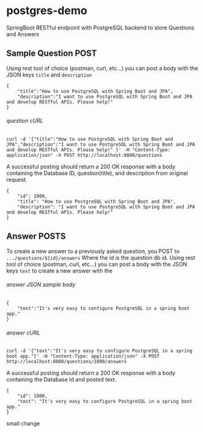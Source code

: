 # postgres-demo
SpringBoot RESTful endpoint with PostgreSQL backend to store Questions and Answers

## Sample Question POST
Using rest tool of choice (postman, curl, etc...) you can post a body with the JSON keys `title` and `description` 
```
{
	"title":"How to use PostgreSQL with Spring Boot and JPA",
	"description":"I want to use PostgreSQL with Spring Boot and JPA and develop RESTful APIs. Please help!"
}
```
###### question cURL
```
curl -d '{"title":"How to use PostgreSQL with Spring Boot and JPA","description":"I want to use PostgreSQL with Spring Boot and JPA and develop RESTful APIs. Please help!" }' -H "Content-Type: application/json" -X POST http://localhost:8080/questions
```

A successful posting should return a 200 OK response with a body containing the Database ID, question(title), and description from original request. 
```
{
    "id": 1000,
    "title": "How to use PostgreSQL with Spring Boot and JPA",
    "description": "I want to use PostgreSQL with Spring Boot and JPA and develop RESTful APIs. Please help!"
}
```


## Answer POSTS 
To create a new answer to a previously asked question, you POST to `.../questions/${id}/answers` Where the id is the question db id.
Using rest tool of choice (postman, curl, etc...) you can post a body with the JSON keys `text` to create a new answer with the 

###### answer JSON sample body
```
{
	"text":"It's very easy to configure PostgreSQL in a spring boot app."
}
```
###### answer cURL
```
curl -d '{"text":"It's very easy to configure PostgreSQL in a spring boot app."}' -H "Content-Type: application/json" -X POST http://localhost:8080/questions/1000/answers
```

A successful posting should return a 200 OK response with a body containing the Database Id and posted text.
```
{
    "id": 1000,
    "text": "It's very easy to configure PostgreSQL in a spring boot app."
}
```

small change
